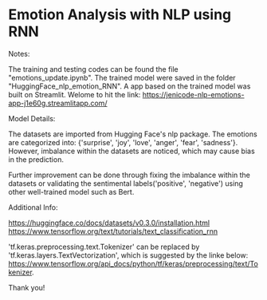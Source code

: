 # Emotion Analysis with NLP using RNN

Notes:

The training and testing codes can be found the file "emotions_update.ipynb". 
The trained model were saved in the folder "HuggingFace_nlp_emotion_RNN". 
A app based on the trained model was built on Streamlit. Welome to hit the link: https://jenicode-nlp-emotions-app-j1e60g.streamlitapp.com/

Model Details:

The datasets are imported from Hugging Face's nlp package. The emotions are categorized into:  {'surprise', 'joy', 'love', 'anger', 'fear', 'sadness'}.
However, imbalance within the datasets are noticed, which may cause bias in the prediction.

Further improvement can be done through fixing the imbalance within the datasets or
validating the sentimental labels('positive', 'negative') using other well-trained model such as Bert.  

Additional Info: 

https://huggingface.co/docs/datasets/v0.3.0/installation.html
https://www.tensorflow.org/text/tutorials/text_classification_rnn 

'tf.keras.preprocessing.text.Tokenizer' can be replaced by 'tf.keras.layers.TextVectorization', which is suggested by the linke below:  https://www.tensorflow.org/api_docs/python/tf/keras/preprocessing/text/Tokenizer. 

Thank you!
